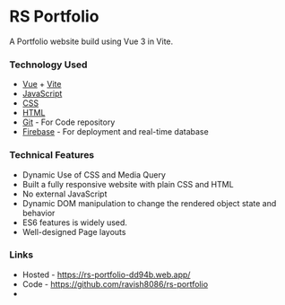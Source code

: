 # RS Portfolio

A Portfolio website build using Vue 3 in Vite.

### Technology Used

- [Vue](https://vuejs.org/) + [Vite](https://vitejs.dev/) 
- [JavaScript](https://www.w3schools.com/js/)
- [CSS](https://www.w3schools.com/css/)
- [HTML](https://www.w3schools.com/html/)
- [Git](https://github.com/) - For Code repository
- [Firebase](https://firebase.google.com/) - For deployment and real-time database

### Technical Features

- Dynamic Use of CSS and Media Query
- Built a fully responsive website with plain CSS and HTML
- No external JavaScript
- Dynamic DOM manipulation to change the rendered object state and behavior
- ES6 features is widely used.
- Well-designed Page layouts

### Links

- Hosted - https://rs-portfolio-dd94b.web.app/
- Code - https://github.com/ravish8086/rs-portfolio
- 
